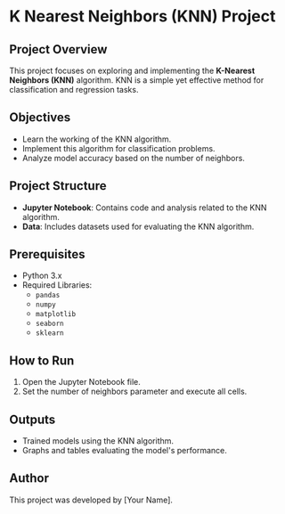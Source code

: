 
# K Nearest Neighbors (KNN) Project

## Project Overview
This project focuses on exploring and implementing the **K-Nearest Neighbors (KNN)** algorithm. KNN is a simple yet effective method for classification and regression tasks.

## Objectives
- Learn the working of the KNN algorithm.
- Implement this algorithm for classification problems.
- Analyze model accuracy based on the number of neighbors.

## Project Structure
- **Jupyter Notebook**: Contains code and analysis related to the KNN algorithm.
- **Data**: Includes datasets used for evaluating the KNN algorithm.

## Prerequisites
- Python 3.x
- Required Libraries:
  - `pandas`
  - `numpy`
  - `matplotlib`
  - `seaborn`
  - `sklearn`

## How to Run
1. Open the Jupyter Notebook file.
2. Set the number of neighbors parameter and execute all cells.

## Outputs
- Trained models using the KNN algorithm.
- Graphs and tables evaluating the model's performance.

## Author
This project was developed by [Your Name].
